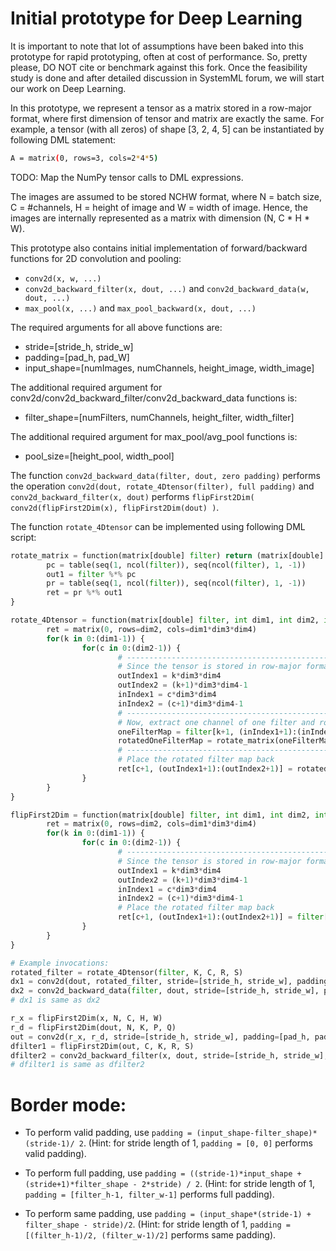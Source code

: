 # Initial prototype for Deep Learning

It is important to note that lot of assumptions have been baked into this prototype for rapid prototyping, 
often at cost of performance. So, pretty please, DO NOT cite or benchmark against this fork. Once the feasibility study is done and after detailed discussion in SystemML forum, we will start our work on Deep Learning.

In this prototype, we represent a tensor as a matrix stored in a row-major format,
where first dimension of tensor and matrix are exactly the same. For example, a tensor (with all zeros)
of shape [3, 2, 4, 5] can be instantiated by following DML statement:
```sh
A = matrix(0, rows=3, cols=2*4*5) 
```

TODO: Map the NumPy tensor calls to DML expressions.

The images are assumed to be stored NCHW format, where N = batch size, C = #channels, H = height of image and W = width of image. Hence, the images are internally represented as a matrix with dimension (N, C * H * W).

This prototype also contains initial implementation of forward/backward functions for 2D convolution and pooling:
* `conv2d(x, w, ...)`
* `conv2d_backward_filter(x, dout, ...)` and `conv2d_backward_data(w, dout, ...)`
* `max_pool(x, ...)` and `max_pool_backward(x, dout, ...)`

The required arguments for all above functions are:
* stride=[stride_h, stride_w]
* padding=[pad_h, pad_W]
* input_shape=[numImages, numChannels, height_image, width_image]

The additional required argument for conv2d/conv2d_backward_filter/conv2d_backward_data functions is:
* filter_shape=[numFilters, numChannels, height_filter, width_filter]

The additional required argument for max_pool/avg_pool functions is:
* pool_size=[height_pool, width_pool]

The function `conv2d_backward_data(filter, dout, zero padding)` performs the operation `conv2d(dout, rotate_4Dtensor(filter), full padding)`
and `conv2d_backward_filter(x, dout)` performs `flipFirst2Dim( conv2d(flipFirst2Dim(x), flipFirst2Dim(dout) )`.

The function `rotate_4Dtensor` can be implemented using following DML script:

``` python
rotate_matrix = function(matrix[double] filter) return (matrix[double] ret) {
        pc = table(seq(1, ncol(filter)), seq(ncol(filter), 1, -1))
        out1 = filter %*% pc
        pr = table(seq(1, ncol(filter)), seq(ncol(filter), 1, -1))
        ret = pr %*% out1
}

rotate_4Dtensor = function(matrix[double] filter, int dim1, int dim2, int dim3, int dim4) return (matrix[double] ret) {
        ret = matrix(0, rows=dim2, cols=dim1*dim3*dim4)
        for(k in 0:(dim1-1)) {
                for(c in 0:(dim2-1)) {
                        # ---------------------------------------------------
                        # Since the tensor is stored in row-major format, the indexing flips the first and second dimensions
                        outIndex1 = k*dim3*dim4
                        outIndex2 = (k+1)*dim3*dim4-1
                        inIndex1 = c*dim3*dim4
                        inIndex2 = (c+1)*dim3*dim4-1
                        # ---------------------------------------------------
                        # Now, extract one channel of one filter and rotate it
                        oneFilterMap = filter[k+1, (inIndex1+1):(inIndex2+1)]
                        rotatedOneFilterMap = rotate_matrix(oneFilterMap)
                        # ---------------------------------------------------
                        # Place the rotated filter map back
                        ret[c+1, (outIndex1+1):(outIndex2+1)] = rotatedOneFilterMap
                }
        }
}

flipFirst2Dim = function(matrix[double] filter, int dim1, int dim2, int dim3, int dim4) return (matrix[double] ret) {
        ret = matrix(0, rows=dim2, cols=dim1*dim3*dim4)
        for(k in 0:(dim1-1)) {
                for(c in 0:(dim2-1)) {
                        # ---------------------------------------------------
                        # Since the tensor is stored in row-major format, the indexing flips the first and second dimensions
                        outIndex1 = k*dim3*dim4
                        outIndex2 = (k+1)*dim3*dim4-1
                        inIndex1 = c*dim3*dim4
                        inIndex2 = (c+1)*dim3*dim4-1
                        # Place the rotated filter map back
                        ret[c+1, (outIndex1+1):(outIndex2+1)] = filter[k+1, (inIndex1+1):(inIndex2+1)]
                }
        }
}

# Example invocations:
rotated_filter = rotate_4Dtensor(filter, K, C, R, S)
dx1 = conv2d(dout, rotated_filter, stride=[stride_h, stride_w], padding=[R-1, S-1], input_shape=[N, K, P, Q], filter_shape=[C, K, R, S])
dx2 = conv2d_backward_data(filter, dout, stride=[stride_h, stride_w], padding=[pad_h, pad_w], input_shape=[N, C, H, W], filter_shape=[K, C, R, S])
# dx1 is same as dx2

r_x = flipFirst2Dim(x, N, C, H, W)
r_d = flipFirst2Dim(dout, N, K, P, Q)
out = conv2d(r_x, r_d, stride=[stride_h, stride_w], padding=[pad_h, pad_w], input_shape=[C, N, H, W], filter_shape=[K, N, P, Q])
dfilter1 = flipFirst2Dim(out, C, K, R, S)
dfilter2 = conv2d_backward_filter(x, dout, stride=[stride_h, stride_w], padding=[pad_h, pad_w], input_shape=[N, C, H, W], filter_shape=[K, C, R, S])
# dfilter1 is same as dfilter2
``` 

# Border mode:
* To perform valid padding, use `padding = (input_shape-filter_shape)*(stride-1)/ 2`. (Hint: for stride length of 1, `padding = [0, 0]` performs valid padding).

* To perform full padding, use `padding = ((stride-1)*input_shape + (stride+1)*filter_shape - 2*stride) / 2`. (Hint: for stride length of 1, `padding = [filter_h-1, filter_w-1]` performs full padding).

* To perform same padding, use `padding = (input_shape*(stride-1) + filter_shape - stride)/2`. (Hint: for stride length of 1, `padding = [(filter_h-1)/2, (filter_w-1)/2]` performs same padding).
